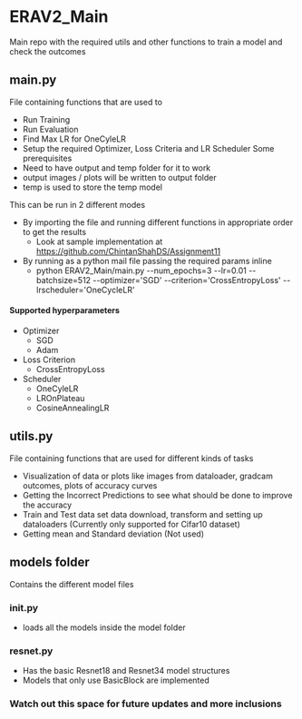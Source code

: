 # ERAV2_Main
Main repo with the required utils and other functions to train a model and check the outcomes

## main.py
File containing functions that are used to
- Run Training
- Run Evaluation
- Find Max LR for OneCyleLR
- Setup the required Optimizer, Loss Criteria and LR Scheduler
Some prerequisites
- Need to have output and temp folder for it to work
- output images / plots will be written to output folder
- temp is used to store the temp model
  
This can be run in 2 different modes
- By importing the file and running different functions in appropriate order to get the results
  - Look at sample implementation at https://github.com/ChintanShahDS/Assignment11
- By running as a python mail file passing the required params inline
  - python ERAV2_Main/main.py --num_epochs=3 --lr=0.01 --batchsize=512 --optimizer='SGD' --criterion='CrossEntropyLoss' --lrscheduler='OneCycleLR'

#### Supported hyperparameters
- Optimizer
  - SGD
  - Adam
- Loss Criterion
  - CrossEntropyLoss
- Scheduler
  - OneCyleLR
  - LROnPlateau
  - CosineAnnealingLR

## utils.py
File containing functions that are used for different kinds of tasks
- Visualization of data or plots like images from dataloader, gradcam outcomes, plots of accuracy curves
- Getting the Incorrect Predictions to see what should be done to improve the accuracy
- Train and Test data set data download, transform and setting up dataloaders (Currently only supported for Cifar10 dataset)
- Getting mean and Standard deviation (Not used)

## models folder
Contains the different model files
### init.py
- loads all the models inside the model folder

### resnet.py
- Has the basic Resnet18 and Resnet34 model structures
- Models that only use BasicBlock are implemented

### Watch out this space for future updates and more inclusions


